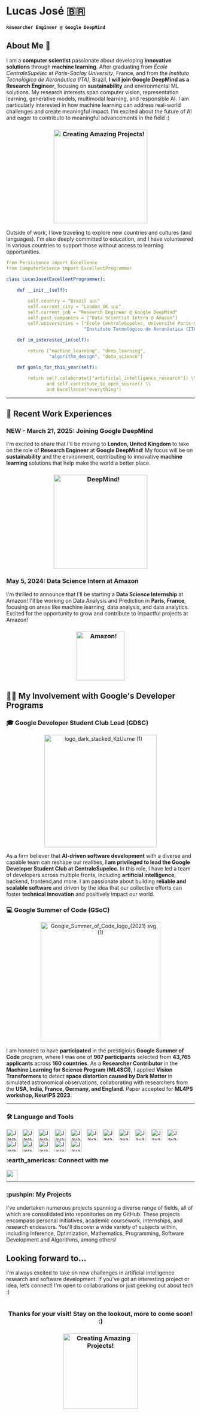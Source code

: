 #  Lucas José 🇧🇷

**`Researcher Engineer @ Google DeepMind`**


## About Me 🚀

I am a **computer scientist** passionate about developing **innovative solutions** through **machine learning**. After graduating from _École CentraleSupélec_ at _Paris-Saclay University_, France, and from the _Instituto Tecnológico de Aeronáutica (ITA)_, Brazil, **I will join Google DeepMind as a Research Engineer**, focusing on **sustainability** and environmental ML solutions. My research interests span computer vision, representation learning, generative models, multimodal learning, and responsible AI. I am particularly interested in how machine learning can address real-world challenges and create meaningful impact. I’m excited about the future of AI and eager to contribute to meaningful advancements in the field :)

<h3 align="center">
<img src="https://github.com/user-attachments/assets/f99ef2a7-82e1-4405-ae78-42d661e81d2f" alt="Creating Amazing Projects!" width=250>
</h3>

Outside of work, I love traveling to explore new countries and cultures (and languages). I'm also deeply committed to education, and I have volunteered in various countries to support those without access to learning opportunities.

```yml
from Persistence import Excellence
from ComputerScience import ExcellentProgrammer

class LucasJose(ExcellentProgrammer):

    def __init__(self):
    
        self.country = "Brazil 🇧🇷"
        self.current_city = "London_UK 🇬🇧"
        self.current_job = "Research Engineer @ Google DeepMind"
        self.past_companies = ["Data Scientist Intern @ Amazon"]
        self.universities = ["École CentraleSupélec, Université Paris-Saclay - France 🇫🇷",
                             "Instituto Tecnológico de Aeronáutica (ITA) - Brasil 🇧🇷"]

    def im_interested_in(self):
        
        return ["machine_learning", "deep_learning",
                "algorithm_design", "data_science"]

    def goals_for_this_year(self):

        return self.colaborate(["artificial_intelligence_research"]) \\
               and self.contribute_to_open_source() \\
               and Excellence("everything")


```
---

## 💼 Recent Work Experiences

### NEW - March 21, 2025: Joining Google DeepMind
I'm excited to share that I'll be moving to **London, United Kingdom** to take on the role of **Research Engineer** at **Google DeepMind**! My focus will be on **sustainability** and the environment, contributing to innovative **machine learning** solutions that help make the world a better place.

<h3 align="center">
<img src="https://github.com/user-attachments/assets/40405bbc-3e26-4cb6-a5aa-9a022699a583" alt="DeepMind!" width=250>
</h3>



### May 5, 2024: Data Science Intern at Amazon
I'm thrilled to announce that I'll be starting a **Data Science Internship** at Amazon! I'll be working on Data Analysis and Prediction in **Paris, France**, focusing on areas like machine learning, data analysis, and data analytics. Excited for the opportunity to grow and contribute to impactful projects at Amazon!

<h3 align="center">
<img src="https://github.com/user-attachments/assets/1c823a8d-c903-458b-a5fd-f059fbc73cab" alt="Amazon!" width=130>
</h3>

## :man_technologist: My Involvement with Google's Developer Programs

### :mortar_board: Google Developer Student Club Lead (GDSC)

<p align="center">
  <img width="300" alt="logo_dark_stacked_KzUurne (1)" src="https://github.com/SVJLucas/SVJLucas/assets/60625769/1501cb07-3add-4907-9778-10b90c223e69">

</p>

As a firm believer that **AI-driven software development** with a diverse and capable team can reshape our realities, **I am privileged to lead the Google Developer Student Club at CentraleSupelec**. In this role, I have led a team of developers across multiple fronts, including **artificial intelligence**, backend, frontend,and more. I am passionate about building **reliable and scalable software** and driven by the idea that our collective efforts can foster **technical innovation** and positively impact our world.  


### :computer: Google Summer of Code (GSoC)

<p align="center">
  <img width="320" alt="Google_Summer_of_Code_logo_(2021) svg (1)" src="https://github.com/SVJLucas/SVJLucas/assets/60625769/6f445eef-31f0-4067-8cb8-22a3fb6e9bd5">
</p>

I am honored to have **participated** in the prestigious **Google Summer of Code** program, where I was one of **967 participants** selected from **43,765 applicants** across **160 countries**. As a **Researcher Contributor** in the **Machine Learning for Science Program (ML4SCI)**, I applied **Vision Transformers** to detect **space distortion caused by Dark Matter** in simulated astronomical observations, collaborating with researchers from the **USA, India, France, Germany, and England**. Paper accepted for **ML4PS workshop, NeurIPS 2023**.

---
### 🛠️  Language and Tools

<img align='left' alt='Java' width="30px" style="padding-right:10px;" src="https://cdn.jsdelivr.net/gh/devicons/devicon/icons/python/python-original.svg" />
<img align='left' alt='Java' width="30px" style="padding-right:10px;" src="https://cdn.jsdelivr.net/gh/devicons/devicon/icons/julia/julia-original.svg" />  
<img align='left' alt='Java' width="30px" style="padding-right:10px;" src="https://cdn.jsdelivr.net/gh/devicons/devicon/icons/postgresql/postgresql-original.svg" /> 
<img align='left' alt='Java' width="30px" style="padding-right:10px;" src="https://cdn.jsdelivr.net/gh/devicons/devicon/icons/matlab/matlab-original.svg" />  
<img align='left' alt='Java' width="30px" style="padding-right:10px;" src="https://cdn.jsdelivr.net/gh/devicons/devicon/icons/cplusplus/cplusplus-original.svg" /> 
<img align='left' alt='Java' width="30px" style="padding-right:10px;" src="https://cdn.jsdelivr.net/gh/devicons/devicon/icons/html5/html5-plain.svg" /> 
<img align='left' alt='Java' width="30px" style="padding-right:10px;" src="https://cdn.jsdelivr.net/gh/devicons/devicon/icons/css3/css3-plain.svg" /> 
<img align='left' alt='Java' width="30px" style="padding-right:10px;"  src="https://cdn.jsdelivr.net/gh/devicons/devicon/icons/javascript/javascript-original.svg" /> 
<img align='left' alt='Java' width="30px" style="padding-right:10px;"  src="https://cdn.jsdelivr.net/gh/devicons/devicon/icons/firebase/firebase-plain.svg" /> 
<img align='left' alt='Java' width="30px" style="padding-right:10px;" src="https://cdn.jsdelivr.net/gh/devicons/devicon/icons/googlecloud/googlecloud-original.svg" />
<img align='left' alt='Java' width="30px" style="padding-right:10px;" src="https://cdn.jsdelivr.net/gh/devicons/devicon/icons/pandas/pandas-original-wordmark.svg" />
<img align='left' alt='Java' width="30px" style="padding-right:10px;" src="https://cdn.jsdelivr.net/gh/devicons/devicon/icons/pytorch/pytorch-original.svg" />
<img align='left' alt='Java' width="30px" style="padding-right:10px;" src="https://cdn.jsdelivr.net/gh/devicons/devicon/icons/tensorflow/tensorflow-original.svg" />
<img align='left' alt='Java' width="30px" style="padding-right:10px;" src="https://cdn.jsdelivr.net/gh/devicons/devicon/icons/numpy/numpy-original.svg" />

<img align='left' alt='Java' width="30px" style="padding-right:10px;" src="https://cdn.jsdelivr.net/gh/devicons/devicon/icons/opencv/opencv-original-wordmark.svg" />


<img align='left' alt='Java' width="30px" style="padding-right:10px;" src="https://cdn.jsdelivr.net/gh/devicons/devicon/icons/selenium/selenium-original.svg" />
          
          
<br />
<br />

# 

<h3 align="left">:earth_americas:  Connect with me</h3>

<a href="https://www.linkedin.com/in/lucasjosevelosodesouza">
    <img align="left" width="30px" style="padding-right:10px;" src="https://cdn.jsdelivr.net/gh/devicons/devicon/icons/linkedin/linkedin-original.svg" /> 
<a/>

<br />

---




<h3 align="left"> :pushpin: My Projects</h3>

<p align="left">
I've undertaken numerous projects spanning a diverse range of fields, all of which are consolidated into repositories on my GitHub. These projects encompass personal initiatives, academic coursework, internships, and research endeavors. You'll discover a wide variety of subjects within, including Inference, Optimization, Mathematics, Programming, Software Development and Algorithms, among others!
</p>

## Looking forward to...

I'm always excited to take on new challenges in artificial intelligence research and software development. If you’ve got an interesting project or idea, let’s connect! I'm open to collaborations or just geeking out about tech :)


#

<h3 align="center">Thanks for your visit! Stay on the lookout, more to come soon! :)</h3>


<h3 align="center">
<img src="https://github.com/user-attachments/assets/66df15c8-b423-4fec-9a14-c992b6833cfe" alt="Creating Amazing Projects!" width=200>
</h3>





